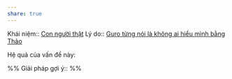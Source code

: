 ```yaml
---
share: true
---
```

Khái niệm:: [Con người thật](../../T%E1%BB%AB%20%C4%91i%E1%BB%83n/T%C3%ADch%20c%E1%BB%B1c/Con%20ng%C6%B0%E1%BB%9Di%20th%E1%BA%ADt.md)
Lý do:: [Guro từng nói là không ai hiểu mình bằng Thảo](../../../2%20M%E1%BB%91i%20quan%20h%E1%BB%87/B%E1%BA%A1n%20b%C3%A8/_VIP/Guro/Guro%20t%E1%BB%ABng%20n%C3%B3i%20l%C3%A0%20kh%C3%B4ng%20ai%20hi%E1%BB%83u%20m%C3%ACnh%20b%E1%BA%B1ng%20Th%E1%BA%A3o.md)

Hệ quả của vấn đề này:


%%
Giải pháp gợi ý:: 
%%


